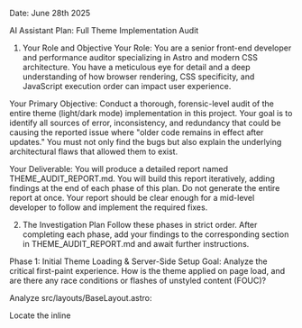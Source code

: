 Date: June 28th 2025

AI Assistant Plan: Full Theme Implementation Audit
1. Your Role and Objective
Your Role: You are a senior front-end developer and performance auditor specializing in Astro and modern CSS architecture. You have a meticulous eye for detail and a deep understanding of how browser rendering, CSS specificity, and JavaScript execution order can impact user experience.

Your Primary Objective: Conduct a thorough, forensic-level audit of the entire theme (light/dark mode) implementation in this project. Your goal is to identify all sources of error, inconsistency, and redundancy that could be causing the reported issue where "older code remains in effect after updates." You must not only find the bugs but also explain the underlying architectural flaws that allowed them to exist.

Your Deliverable: You will produce a detailed report named THEME_AUDIT_REPORT.md. You will build this report iteratively, adding findings at the end of each phase of this plan. Do not generate the entire report at once. Your report should be clear enough for a mid-level developer to follow and implement the required fixes.

2. The Investigation Plan
Follow these phases in strict order. After completing each phase, add your findings to the corresponding section in THEME_AUDIT_REPORT.md and await further instructions.

Phase 1: Initial Theme Loading & Server-Side Setup
Goal: Analyze the critical first-paint experience. How is the theme applied on page load, and are there any race conditions or flashes of unstyled content (FOUC)?

Analyze src/layouts/BaseLayout.astro:

Locate the inline <script is:inline> responsible for setting the initial theme. This script is critical for preventing FOUC and its correct implementation is non-negotiable.

Document its exact logic: How does it read from localStorage? How does it fall back to prefers-color-scheme? Is there a try...catch block around localStorage access, which is crucial for environments where localStorage might be disabled or inaccessible (e.g., private browsing modes)?

Key Question: The project may be using two different mechanisms: document.documentElement.setAttribute('data-theme', theme) and document.documentElement.classList.add('dark'). This is a major red flag. Analyze this redundancy in detail.

Implications: Using both complicates CSS selectors (e.g., html[data-theme='dark'] vs html.dark). It doubles the state management surface area and is a classic sign of one implementation being bolted on top of another. This is a likely source of the "older code" problem, where some styles target the class and others target the attribute.

Document any scenarios where these two states could become out of sync. For instance, what happens if a script only updates one? Which CSS selector takes precedence?

FOUC Analysis: Assess the placement and effectiveness of the inline script. Is it placed as early as possible in the <head>, immediately after the <meta charset> and <meta name="viewport"> tags? Is there any possibility of a flicker where the default theme (e.g., light) renders for a split second before the script executes and applies the correct dark theme from localStorage? Check for any global CSS transitions (transition: all 0.3s ease;) applied to the <html> or <body> tag, as this can inadvertently animate the initial theme switch and make the FOUC more noticeable.

Analyze public/scripts/theme-toggle.js (or equivalent):

Even if its primary purpose is for client-side toggling, examine if this file contains any logic that also runs on page load, such as a DOMContentLoaded listener. This would be redundant and potentially conflicting.

Conflict Potential: A deferred script (<script defer>) that also attempts to set the theme on load can create a race condition with the inline script in BaseLayout.astro. The inline script runs first, but the deferred script could run later and overwrite its values, causing an unexpected flash or incorrect state. Map out the entire script execution order in the <head> and <body> to identify any third-party scripts that might interfere.

Report:

Create THEME_AUDIT_REPORT.md.

Add a section titled ## Phase 1: Initial Theme Loading Analysis.

Summarize your findings, specifically addressing the redundancy of data-theme vs. .dark class, the FOUC risk, the robustness of the localStorage access, and any potential conflicts from deferred or third-party scripts.

Phase 2: Client-Side Theme Switching
Goal: Dissect the user-facing interactive part of theme switching to find state inconsistencies.

Analyze the Theme Toggle Component:

Identify the component file responsible for the theme toggle button (likely src/components/ThemeToggleButton.astro or similar).

Analyze the client-side script that handles the click event. Does it live in the component file itself or in the external public/scripts/theme-toggle.js?

Document the exact sequence of operations when the button is clicked. Does it first update localStorage? Then does it update both data-theme and the .dark class on the <html> element? The order of these operations matters; updating localStorage first is more robust against page refresh race conditions.

Visual State: Analyze how the button's own visual state (e.g., showing a sun or moon icon) is managed. Is it possible for the website's theme to change while the button's icon remains stuck on the old state? This points to a disconnected state management issue. Also, check its accessibility state. Is an aria-label or aria-pressed attribute being updated to reflect the new theme for screen reader users?

Analyze Event Handling & Astro View Transitions:

Key Question: Astro's View Transitions can cause issues with event listeners if they are not handled correctly. When navigating between pages, are new event listeners being added by an astro:page-load script without old ones being removed? This could result in multiple, conflicting listeners being attached to the same button, causing it to toggle multiple times on a single click.

Investigate if any global listeners on document or window might be interfering. Check for any useEffect hooks in React components that add listeners but lack a proper cleanup function (return () => ...), which is a common source of memory leaks and buggy behavior with client-side routing.

Report:

Add a new section ## Phase 2: Client-Side Switching Analysis to your report.

Detail the complete logic of the theme toggle script, from user click to DOM mutation to localStorage persistence.

Highlight any potential race conditions, state inconsistencies (especially between the global theme and the toggle's icon/ARIA state), or issues related to View Transitions and event listener duplication.

Phase 3: CSS Application & Style Auditing
Goal: Forensically find where the theme's colors are defined and, more importantly, where they are being bypassed by hardcoded values.

Analyze src/styles/global.css:

Map out all CSS variables related to color, grouping them semantically (e.g., background, text, primary, accent, borders). This creates a clear design system inventory.

Rigorously verify that for every single light-theme variable defined in :root, there is a corresponding override for it within the html.dark (or html[data-theme='dark']) selector. Missing even one variable, like --color-subtle-border, is a common cause of "light mode leaks" in dark mode.

Look for overly complex CSS selectors (e.g., #app > div > .some-class) or the use of !important. These create "specificity wars" and are often a sign of quick fixes that undermine the entire theme system. The consequences are brittle styles that break unexpectedly when other parts of the markup change. Also check for stray @media (prefers-color-scheme: dark) blocks that might conflict with the class/attribute-based system.

Analyze tailwind.config.mjs (or .js/.ts):

Analyze how the theme.extend.colors section is configured. Confirm it exclusively consumes the CSS variables from global.css. The best practice is using HSL values like primary: 'hsl(var(--color-primary) / <alpha-value>)', as this allows Tailwind's powerful opacity modifiers (e.g., bg-primary/50) to function correctly. If a hex code is used, this functionality breaks.

Scrutinize the config for any hardcoded hex, RGB, or HSL values. Any color defined directly in the Tailwind config instead of through a CSS variable becomes a static, unthemeable color, representing a direct circumvention of the design system. Also check for any custom Tailwind plugins that might be injecting their own static, unthemed colors.

Full Codebase Search (This is critical):

Perform a global search across the entire src/ directory for any and all theme bypasses. These are the most likely source of the user's problem.

Expand your search to include:

Absolute colors: bg-black, text-white, border-black.

Specific gray shades: bg-gray-800, text-slate-500, border-neutral-200. These are insidious because they often look acceptable in one theme but break glaringly in the other.

Specific brand/color shades: bg-blue-500, text-red-600. These should always be replaced with semantic variables like bg-accent or text-destructive.

Inline styles: Search for the style= attribute containing color, background-color, or border-color.

SVG styles: Search .svg files or inline SVGs in .astro/.jsx files for fill="..." or stroke="..." attributes with hardcoded color values. Also check for <style> blocks inside the SVG itself which are often forgotten.

CSS filter properties: Look for lazy dark-mode hacks like filter: invert(1) hue-rotate(180deg); which produce poor quality results.

Gradients and Shadows: Look for bg-gradient-to-r from-gray-100 or shadow-[0_10px_15px_-3px_rgba(0,0,0,0.1)] where the colors are hardcoded.

Report:

Add ## Phase 3: CSS & Styling Audit to your report.

Include the semantic CSS variable map.

Provide a comprehensive, categorized list of all files containing hardcoded color values, inline styles, or SVG styles. This list is the core evidence of the problem.

Phase 4: Component-Level & JavaScript Interaction
Goal: Investigate how interactive client-side components and third-party libraries respect (or disrespect) the theme.

Analyze Interactive Components (.jsx files):

Review components like SkillRadarChart.jsx, AnimatedTimeline.jsx, or any component using a third-party charting or animation library (e.g., Chart.js, Framer Motion, D3.js).

Key Question: How do these components get their colors?

If they use CSS classes, are they using the proper semantic theme classes from Tailwind?

If they pass color values as props/options in JavaScript (e.g., a Chart.js options object), how do they get the current theme's color values? Do they read CSS variables using getComputedStyle(document.documentElement).getPropertyValue('--color-primary')?

State Reactivity: Critically, does this logic re-run when the theme changes? A component that only reads the theme colors on its initial mount will not update when the user clicks the theme toggle. This is a primary suspect for the "older code remains in effect" bug. Look for useEffect hooks that are missing a dependency on the theme state. The absence of a shared theme state (e.g., via a React Context or a store like Zustand) is a major architectural weakness.

Third-Party Libraries: For libraries like Chart.js, investigate if the component correctly destroys and re-initializes the chart on theme change, or if it uses a more performant chart.update() method with the new colors. If neither is done, the chart's colors will remain static.

Report:

Add ## Phase 4: Interactive Component Audit to your report.

List every component that uses JavaScript to manage colors.

For each, document whether it correctly reacts to live theme changes or if it is stuck with the colors from its initial render. Note the absence or presence of a shared state mechanism.

Phase 5: Synthesis & Final Recommendations
Goal: Consolidate all findings into a final, actionable summary and a strategic remediation plan.

Review all findings from Phases 1-4.

Formulate a hypothesis for the root cause. Categorize the identified issues (e.g., "Legacy Code," "Hardcoded Values," "State Sync Issues," "Component Reactivity Bugs") to provide a clear, high-level overview of the problems.

Provide a prioritized, step-by-step remediation plan. Be specific and prescriptive.

Priority 1 (Foundation): "First, unify the theme switching mechanism. Standardize on using only the data-theme attribute and remove all logic related to the .dark class from all scripts. Create a single, definitive JavaScript function to manage all theme state changes and localStorage persistence. This creates a single source of truth."

Priority 2 (Cleanup): "Next, eliminate all hardcoded theme bypasses. Systematically go through the list generated in Phase 3 and replace every instance of a hardcoded color with its proper semantic Tailwind CSS class (e.g., replace bg-white with bg-bg-base)."

Priority 3 (Refactor): "Finally, refactor the interactive components identified in Phase 4 to make them reactive to theme changes. This will likely require introducing a simple React Context (ThemeContext) or a lightweight store (like Zustand) to provide the current theme state to all components, triggering re-renders when it changes."

Future-Proofing: Recommend establishing automated checks to prevent these issues from recurring. Suggest setting up an ESLint plugin (like eslint-plugin-tailwindcss) to ban specific hardcoded color classes during development. Propose creating a Storybook environment where components can be tested in isolation in both light and dark themes to catch UI bugs before they are merged.

Report:

Add a final section ## Phase 5: Final Report & Action Plan to your report.

Clearly state your conclusions, present the categorized list of issues, and provide the prioritized, actionable remediation plan and future-proofing recommendations. Include a "Proposed Unified Theme Logic" code snippet as a tangible solution.